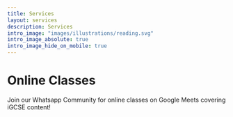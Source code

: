 ```yaml
---
title: Services
layout: services
description: Services
intro_image: "images/illustrations/reading.svg"
intro_image_absolute: true
intro_image_hide_on_mobile: true
---
```


# Online Classes

Join our Whatsapp Community for online classes on Google Meets covering iGCSE content!
